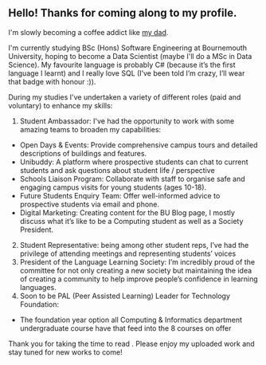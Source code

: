 ## Hello! Thanks for coming along to my profile.
I'm slowly becoming a coffee addict like [my dad](https://github.com/M1XZG).

I'm currently studying BSc (Hons) Software Engineering at Bournemouth University, hoping to become a Data Scientist (maybe I'll do a MSc in Data Science). My favourite language is probably C# (because it’s the first language I learnt) and I really love SQL (I’ve been told I’m crazy, I’ll wear that badge with honour :)).

During my studies I've undertaken a variety of different roles (paid and voluntary) to enhance my skills:
1. Student Ambassador: I've had the opportunity to work with some amazing teams to broaden my capabilities:
- Open Days & Events: Provide comprehensive campus tours and detailed descriptions of buildings and features.
- Unibuddy: A platform where prospective students can chat to current students and ask questions about student life / perspective
- Schools Liaison Program: Collaborate with staff to organise safe and engaging campus visits for young students (ages 10-18).
- Future Students Enquiry Team: Offer well-informed advice to prospective students via email and phone.
- Digital Marketing: Creating content for the BU Blog page, I mostly discuss what it’s like to be a Computing student as well as a Society President.
2. Student Representative: being among other student reps, I’ve had the privilege of attending meetings and representing students’ voices
3. President of the Language Learning Society: I’m incredibly proud of the committee for not only creating a new society but maintaining the idea of creating a community to help improve people’s confidence in learning languages.
4. Soon to be PAL (Peer Assisted Learning) Leader for Technology Foundation:
- The foundation year option all Computing & Informatics department undergraduate course have that feed into the 8 courses on offer

Thank you for taking the time to read . Please enjoy my uploaded work and stay tuned for new works to come!
